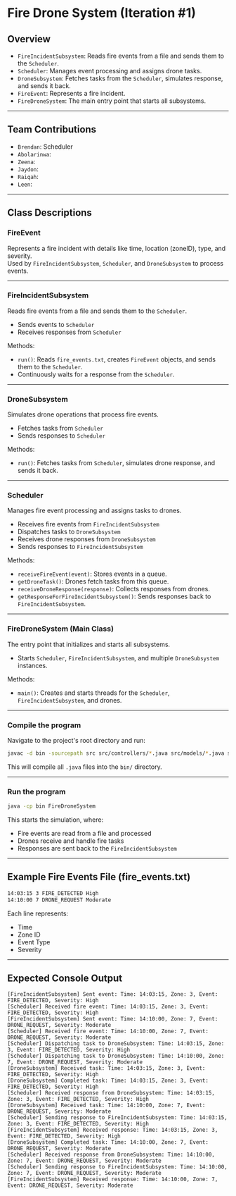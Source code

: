# Fire Drone System (Iteration #1)

## Overview
- `FireIncidentSubsystem`: Reads fire events from a file and sends them to the `Scheduler`.
- `Scheduler`: Manages event processing and assigns drone tasks.
- `DroneSubsystem`: Fetches tasks from the `Scheduler`, simulates response, and sends it back.
- `FireEvent`: Represents a fire incident.
- `FireDroneSystem`: The main entry point that starts all subsystems.

---

## Team Contributions
- `Brendan`: Scheduler
- `Abolarinwa`:
- `Zeena`:
- `Jaydon`:
- `Raiqah`: 
- `Leen`:

---

## Class Descriptions

### FireEvent
Represents a fire incident with details like time, location (zoneID), type, and severity.  
Used by `FireIncidentSubsystem`, `Scheduler`, and `DroneSubsystem` to process events.

---

### FireIncidentSubsystem
Reads fire events from a file and sends them to the `Scheduler`.

- Sends events to `Scheduler`
- Receives responses from `Scheduler`

Methods:
- `run()`: Reads `fire_events.txt`, creates `FireEvent` objects, and sends them to the `Scheduler`.
- Continuously waits for a response from the `Scheduler`.

---

### DroneSubsystem
Simulates drone operations that process fire events.

- Fetches tasks from `Scheduler`
- Sends responses to `Scheduler`

Methods:
- `run()`: Fetches tasks from `Scheduler`, simulates drone response, and sends it back.

---

### Scheduler
Manages fire event processing and assigns tasks to drones.

- Receives fire events from `FireIncidentSubsystem`
- Dispatches tasks to `DroneSubsystem`
- Receives drone responses from `DroneSubsystem`
- Sends responses to `FireIncidentSubsystem`

Methods:
- `receiveFireEvent(event)`: Stores events in a queue.
- `getDroneTask()`: Drones fetch tasks from this queue.
- `receiveDroneResponse(response)`: Collects responses from drones.
- `getResponseForFireIncidentSubsystem()`: Sends responses back to `FireIncidentSubsystem`.

---

### FireDroneSystem (Main Class)
The entry point that initializes and starts all subsystems.

- Starts `Scheduler`, `FireIncidentSubsystem`, and multiple `DroneSubsystem` instances.

Methods:
- `main()`: Creates and starts threads for the `Scheduler`, `FireIncidentSubsystem`, and drones.

---

### Compile the program

Navigate to the project's root directory and run:

```sh
javac -d bin -sourcepath src src/controllers/*.java src/models/*.java src/FireDroneSystem.java
```

This will compile all `.java` files into the `bin/` directory.

---

### Run the program

```sh
java -cp bin FireDroneSystem
```

This starts the simulation, where:
- Fire events are read from a file and processed
- Drones receive and handle fire tasks
- Responses are sent back to the `FireIncidentSubsystem`

---

## Example Fire Events File (fire_events.txt)

```txt
14:03:15 3 FIRE_DETECTED High
14:10:00 7 DRONE_REQUEST Moderate
```

Each line represents:
- Time
- Zone ID
- Event Type
- Severity

---

## Expected Console Output

```
[FireIncidentSubsystem] Sent event: Time: 14:03:15, Zone: 3, Event: FIRE_DETECTED, Severity: High
[Scheduler] Received fire event: Time: 14:03:15, Zone: 3, Event: FIRE_DETECTED, Severity: High
[FireIncidentSubsystem] Sent event: Time: 14:10:00, Zone: 7, Event: DRONE_REQUEST, Severity: Moderate
[Scheduler] Received fire event: Time: 14:10:00, Zone: 7, Event: DRONE_REQUEST, Severity: Moderate
[Scheduler] Dispatching task to DroneSubsystem: Time: 14:03:15, Zone: 3, Event: FIRE_DETECTED, Severity: High
[Scheduler] Dispatching task to DroneSubsystem: Time: 14:10:00, Zone: 7, Event: DRONE_REQUEST, Severity: Moderate
[DroneSubsystem] Received task: Time: 14:03:15, Zone: 3, Event: FIRE_DETECTED, Severity: High
[DroneSubsystem] Completed task: Time: 14:03:15, Zone: 3, Event: FIRE_DETECTED, Severity: High
[Scheduler] Received response from DroneSubsystem: Time: 14:03:15, Zone: 3, Event: FIRE_DETECTED, Severity: High
[DroneSubsystem] Received task: Time: 14:10:00, Zone: 7, Event: DRONE_REQUEST, Severity: Moderate
[Scheduler] Sending response to FireIncidentSubsystem: Time: 14:03:15, Zone: 3, Event: FIRE_DETECTED, Severity: High
[FireIncidentSubsystem] Received response: Time: 14:03:15, Zone: 3, Event: FIRE_DETECTED, Severity: High
[DroneSubsystem] Completed task: Time: 14:10:00, Zone: 7, Event: DRONE_REQUEST, Severity: Moderate
[Scheduler] Received response from DroneSubsystem: Time: 14:10:00, Zone: 7, Event: DRONE_REQUEST, Severity: Moderate
[Scheduler] Sending response to FireIncidentSubsystem: Time: 14:10:00, Zone: 7, Event: DRONE_REQUEST, Severity: Moderate
[FireIncidentSubsystem] Received response: Time: 14:10:00, Zone: 7, Event: DRONE_REQUEST, Severity: Moderate  
```
